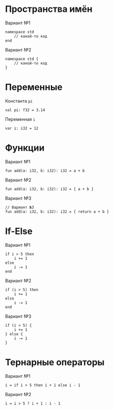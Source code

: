 # Пространства имён

Вариант №1
```
namespace std
    // какой-то код
end
```
Вариант №2
```
namespace std {
    // какой-то код
}
```

# Переменные

Константа `pi`
```
val pi: f32 = 3.14
```
Переменная `i`
```
var i: i32 = 12
```

# Функции

Вариант №1
```
fun add(a: i32, b: i32): i32 = a + b
```
Вариант №2
```
fun add(a: i32, b: i32): i32 = { a + b }
```
Вариант №3
```
// Вариант №3
fun add(a: i32, b: i32): i32 = { return a + b }
```

# If-Else

Вариант №1
```
if i > 5 then
    i += 1
else
    i -= 1
end
```
Вариант №2
```
if (i > 5) then
    i += 1
else
    i -= 1
end
```
Вариант №3
```
if (i > 5) {
    i += 1
} else {
    i -= 1
}
```

# Тернарные операторы

Вариант №1
```
i = if i > 5 then i + 1 else i - 1
```
Вариант №2
```
i = i > 5 ? i + 1 : i - 1
```
